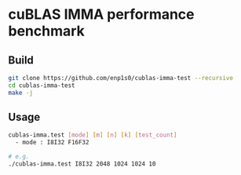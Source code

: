 # cuBLAS IMMA performance benchmark

## Build
```bash
git clone https://github.com/enp1s0/cublas-imma-test --recursive
cd cublas-imma-test
make -j
```

## Usage
```bash
cublas-imma.test [mode] [m] [n] [k] [test_count]
  - mode : I8I32 F16F32

# e.g.
./cublas-imma.test I8I32 2048 1024 1024 10
```
